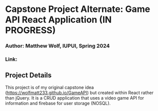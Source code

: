 # Capstone Project Alternate: Game API React Application (IN PROGRESS)

### Author: Matthew Wolf, IUPUI, Spring 2024

### Link:

## Project Details

This project is of my original capstone idea (https://wolfmatt233.github.io/GameAPI) but created within React rather than jQuery. It is a CRUD application that uses a video game API for information and firebase for user storage (NOSQL).
